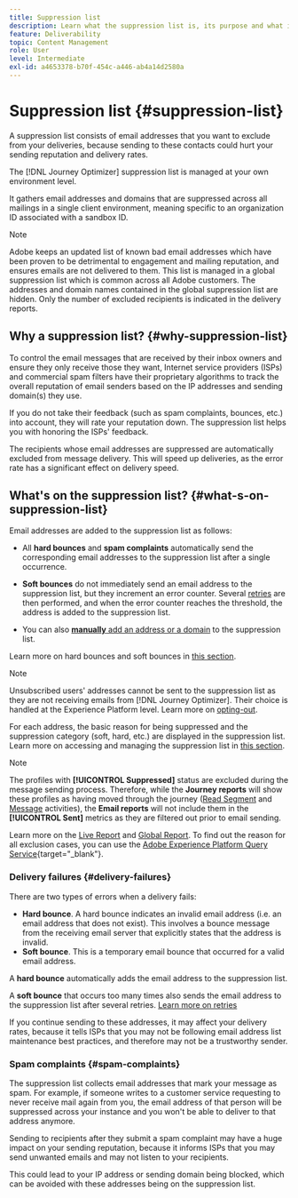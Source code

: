 ```yaml
---
title: Suppression list
description: Learn what the suppression list is, its purpose and what is included in it.
feature: Deliverability
topic: Content Management
role: User
level: Intermediate
exl-id: a4653378-b70f-454c-a446-ab4a14d2580a
---
```

# Suppression list {#suppression-list}

A suppression list consists of email addresses that you want to exclude from your deliveries, because sending to these contacts could hurt your sending reputation and delivery rates.

The [!DNL Journey Optimizer] suppression list is managed at your own environment level.

It gathers email addresses and domains that are suppressed across all mailings in a single client environment, meaning specific to an organization ID associated with a sandbox ID.

>[!NOTE]
>
>Adobe keeps an updated list of known bad email addresses which have been proven to be detrimental to engagement and mailing reputation, and ensures emails are not delivered to them. This list is managed in a global suppression list which is common across all Adobe customers. The addresses and domain names contained in the global suppression list are hidden. Only the number of excluded recipients is indicated in the delivery reports.

## Why a suppression list? {#why-suppression-list}

To control the email messages that are received by their inbox owners and ensure they only receive those they want, Internet service providers (ISPs) and commercial spam filters have their proprietary algorithms to track the overall reputation of email senders based on the IP addresses and sending domain(s) they use.

If you do not take their feedback (such as spam complaints, bounces, etc.) into account, they will rate your reputation down. The suppression list helps you with honoring the ISPs' feedback.

The recipients whose email addresses are suppressed are automatically excluded from message delivery. This will speed up deliveries, as the error rate has a significant effect on delivery speed.

## What's on the suppression list? {#what-s-on-suppression-list}

Email addresses are added to the suppression list as follows:

* All **hard bounces** and **spam complaints** automatically send the corresponding email addresses to the suppression list after a single occurrence.

* **Soft bounces** do not immediately send an email address to the suppression list, but they increment an error counter. Several [retries](../configuration/retries.md) are then performed, and when the error counter reaches the threshold, the address is added to the suppression list.

* You can also [**manually** add an address or a domain](../configuration/manage-suppression-list.md#add-addresses-and-domains) to the suppression list.

Learn more on hard bounces and soft bounces in [this section](#delivery-failures).

>[!NOTE]
>
>Unsubscribed users' addresses cannot be sent to the suppression list as they are not receiving emails from [!DNL Journey Optimizer]. Their choice is handled at the Experience Platform level. Learn more on [opting-out](../messages/consent.md).

For each address, the basic reason for being suppressed and the suppression category (soft, hard, etc.) are displayed in the suppression list. Learn more on accessing and managing the suppression list in [this section](../configuration/manage-suppression-list.md).

>[!NOTE]
>
>The profiles with **[!UICONTROL Suppressed]** status are excluded during the message sending process. Therefore, while the **Journey reports** will show these profiles as having moved through the journey ([Read Segment](../building-journeys/read-segment.md) and [Message](../building-journeys/journeys-message.md) activities), the **Email reports** will not include them in the **[!UICONTROL Sent]** metrics as they are filtered out prior to email sending.
>
>Learn more on the [Live Report](../reports/live-report.md) and [Global Report](../reports/global-report.md). To find out the reason for all exclusion cases, you can use the [Adobe Experience Platform Query Service](https://experienceleague.adobe.com/docs/experience-platform/query/api/getting-started.html){target="_blank"}.

### Delivery failures {#delivery-failures}

There are two types of errors when a delivery fails:

* **Hard bounce**. A hard bounce indicates an invalid email address (i.e. an email address that does not exist). This involves a bounce message from the receiving email server that explicitly states that the address is invalid.
* **Soft bounce**. This is a temporary email bounce that occurred for a valid email address.

A **hard bounce** automatically adds the email address to the suppression list.

A **soft bounce** <!--or an **ignored** error--> that occurs too many times also sends the email address to the suppression list after several retries. [Learn more on retries](../configuration/retries.md)

If you continue sending to these addresses, it may affect your delivery rates, because it tells ISPs that you may not be following email address list maintenance best practices, and therefore may not be a trustworthy sender.

### Spam complaints {#spam-complaints}

The suppression list collects email addresses that mark your message as spam. For example, if someone writes to a customer service requesting to never receive mail again from you, the email address of that person will be suppressed across your instance and you won't be able to deliver to that address anymore.

Sending to recipients after they submit a spam complaint may have a huge impact on your sending reputation, because it informs ISPs that you may send unwanted emails and may not listen to your recipients.

This could lead to your IP address or sending domain being blocked, which can be avoided with these addresses being on the suppression list.
